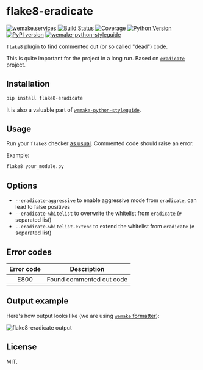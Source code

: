 # flake8-eradicate

[![wemake.services](https://img.shields.io/badge/-wemake.services-green.svg?label=%20&logo=data%3Aimage%2Fpng%3Bbase64%2CiVBORw0KGgoAAAANSUhEUgAAABAAAAAQCAMAAAAoLQ9TAAAABGdBTUEAALGPC%2FxhBQAAAAFzUkdCAK7OHOkAAAAbUExURQAAAAAAAAAAAAAAAAAAAAAAAAAAAAAAAP%2F%2F%2F5TvxDIAAAAIdFJOUwAjRA8xXANAL%2Bv0SAAAADNJREFUGNNjYCAIOJjRBdBFWMkVQeGzcHAwksJnAPPZGOGAASzPzAEHEGVsLExQwE7YswCb7AFZSF3bbAAAAABJRU5ErkJggg%3D%3D)](https://wemake.services)
[![Build Status](https://travis-ci.com/sobolevn/flake8-eradicate.svg?branch=master)](https://travis-ci.com/sobolevn/flake8-eradicate)
[![Coverage](https://coveralls.io/repos/github/sobolevn/flake8-eradicate/badge.svg?branch=master)](https://coveralls.io/github/sobolevn/flake8-eradicate?branch=master) [![Python Version](https://img.shields.io/pypi/pyversions/flake8-eradicate.svg)](https://pypi.org/project/flake8-eradicate/)
[![PyPI version](https://badge.fury.io/py/flake8-eradicate.svg)](https://pypi.org/project/flake8-eradicate/)
[![wemake-python-styleguide](https://img.shields.io/badge/style-wemake-000000.svg)](https://github.com/wemake-services/wemake-python-styleguide)

`flake8` plugin to find commented out (or so called "dead") code.

This is quite important for the project in a long run.
Based on [`eradicate`](https://github.com/myint/eradicate) project.


## Installation

```bash
pip install flake8-eradicate
```

It is also a valuable part of [`wemake-python-styleguide`](https://github.com/wemake-services/wemake-python-styleguide).


## Usage

Run your `flake8` checker [as usual](http://flake8.pycqa.org/en/latest/user/invocation.html).
Commented code should raise an error.

Example:

```bash
flake8 your_module.py
```


## Options

- `--eradicate-aggressive` to enable aggressive mode from `eradicate`, can lead to false positives
- `--eradicate-whitelist` to overwrite the whitelist from `eradicate` (`#` separated list)
- `--eradicate-whitelist-extend` to extend the whitelist from `eradicate` (`#` separated list)


## Error codes

| Error code |        Description       |
|:----------:|:------------------------:|
|    E800    | Found commented out code |


## Output example

Here's how output looks like (we are using [`wemake` formatter](https://wemake-python-stylegui.de/en/latest/pages/formatter.html)):

![flake8-eradicate output](https://raw.githubusercontent.com/sobolevn/flake8-eradicate/master/eradicate.png)


## License

MIT.
